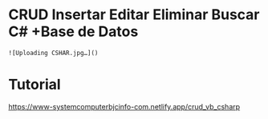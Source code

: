 # CRUD Insertar Editar Eliminar Buscar C# +Base de Datos


    
    
    ![Uploading CSHAR.jpg…]()


# Tutorial 
https://www-systemcomputerbjcinfo-com.netlify.app/crud_vb_csharp
